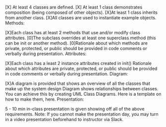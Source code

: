 [X] At least 4 classes are defined.
[X] At least 1 class demonstrates composition (being composed of other objects).
[X]At least 1 class inherits from another class.
[X]All classes are used to instantiate example objects.
Methods:

[X]Each class has at least 2 methods that use and/or modify class attributes.
[0]The subclass overrides at least one superclass method (this can be init or another method).
[0]Rationale about which methods are private, protected, or public should be provided in code comments or verbally during presentation.
Attributes:

[X]Each class has a least 2 instance attributes created in init()
Rationale about which attributes are private, protected, or public should be provided in code comments or verbally during presentation.
Diagram:

[X]A diagram is provided that shows an overview of all the classes that make up the system design
Diagram shows relationships between classes.
You can achieve this by creating UML Class Diagrams. Here is a template on how to make them, here.
Presentation:

5 - 10 min in-class presentation is given showing off all of the above requirements.
Note: If you cannot make the presentation day, you may turn in a video presentation beforehand to instructor via Slack.
